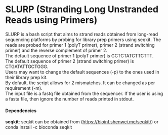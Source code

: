 # SLURP (Stranding Long Unstranded Reads using Primers)
SLURP is a bash script that aims to strand reads obtained from long-read sequencing platforms by probing for library prep primers using seqkit. The reads are probed for primer 1 (polyT primer), primer 2 (strand switching primer) and the reverse complement of primer 2.<br/>The default sequence of primer 1 (polyT primer) is GCTCTATCTTCTTT. <br/>The default sequence of primer 2 (strand switching primer) is CTGATATTGCTGGG.<br/>Users may want to change the default sequences (-p) to the ones used in their library prep kit.<br/>By default, the script allows for 2 mismatches. It can be changed as per requirement (-m).<br/>The input file is a fastq file obtained from the sequencer. If the user is using a fasta file, then ignore the number of reads printed in stdout.
#### Dependencies
**seqkit**: seqkit can be obtained from (https://bioinf.shenwei.me/seqkit/) or conda install -c bioconda seqkit
